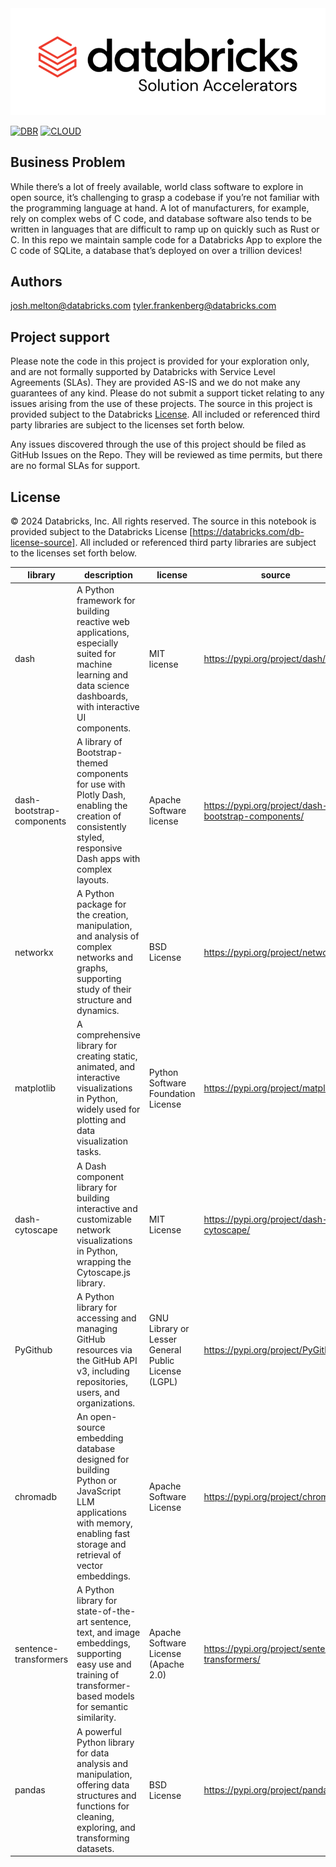 <img src=https://raw.githubusercontent.com/databricks-industry-solutions/.github/main/profile/solacc_logo.png width="600px">

[![DBR](https://img.shields.io/badge/DBR-CHANGE_ME-red?logo=databricks&style=for-the-badge)](https://docs.databricks.com/release-notes/runtime/CHANGE_ME.html)
[![CLOUD](https://img.shields.io/badge/CLOUD-CHANGE_ME-blue?logo=googlecloud&style=for-the-badge)](https://databricks.com/try-databricks)

## Business Problem
While there’s a lot of freely available, world class software to explore in open source, it’s challenging to grasp a codebase if you’re not familiar with the programming language at hand. A lot of manufacturers, for example, rely on complex webs of C code, and database software also tends to be written in languages that are difficult to ramp up on quickly such as Rust or C. In this repo we maintain sample code for a Databricks App to explore the C code of SQLite, a database that’s deployed on over a trillion devices! 

## Authors
<josh.melton@databricks.com>
<tyler.frankenberg@databricks.com>

## Project support 

Please note the code in this project is provided for your exploration only, and are not formally supported by Databricks with Service Level Agreements (SLAs). They are provided AS-IS and we do not make any guarantees of any kind. Please do not submit a support ticket relating to any issues arising from the use of these projects. The source in this project is provided subject to the Databricks [License](./LICENSE.md). All included or referenced third party libraries are subject to the licenses set forth below.

Any issues discovered through the use of this project should be filed as GitHub Issues on the Repo. They will be reviewed as time permits, but there are no formal SLAs for support. 

## License

&copy; 2024 Databricks, Inc. All rights reserved. The source in this notebook is provided subject to the Databricks License [https://databricks.com/db-license-source].  All included or referenced third party libraries are subject to the licenses set forth below.

| library                            | description             | license    | source                                              |
|----------------------------------------|-------------------------|------------|-----------------------------------------------------|
dash | A Python framework for building reactive web applications, especially suited for machine learning and data science dashboards, with interactive UI components.	| MIT license |	 https://pypi.org/project/dash/ |
dash-bootstrap-components | A library of Bootstrap-themed components for use with Plotly Dash, enabling the creation of consistently styled, responsive Dash apps with complex layouts. |	Apache Software license | 	https://pypi.org/project/dash-bootstrap-components/ |
networkx	|  A Python package for the creation, manipulation, and analysis of complex networks and graphs, supporting study of their structure and dynamics. | BSD License |	https://pypi.org/project/networkx/ |
matplotlib |  A comprehensive library for creating static, animated, and interactive visualizations in Python, widely used for plotting and data visualization tasks. |	Python Software Foundation License |	https://pypi.org/project/matplotlib/ |
dash-cytoscape | A Dash component library for building interactive and customizable network visualizations in Python, wrapping the Cytoscape.js library. |	MIT License	 | https://pypi.org/project/dash-cytoscape/ |
PyGithub	| A Python library for accessing and managing GitHub resources via the GitHub API v3, including repositories, users, and organizations. | GNU Library or Lesser General Public License (LGPL)	| https://pypi.org/project/PyGithub/ |
chromadb	|  An open-source embedding database designed for building Python or JavaScript LLM applications with memory, enabling fast storage and retrieval of vector embeddings. | Apache Software License	| https://pypi.org/project/chromadb/ |
sentence-transformers	|  A Python library for state-of-the-art sentence, text, and image embeddings, supporting easy use and training of transformer-based models for semantic similarity. | Apache Software License (Apache 2.0) |	https://pypi.org/project/sentence-transformers/ |
pandas	| A powerful Python library for data analysis and manipulation, offering data structures and functions for cleaning, exploring, and transforming datasets. | BSD License | 	https://pypi.org/project/pandas/ |
